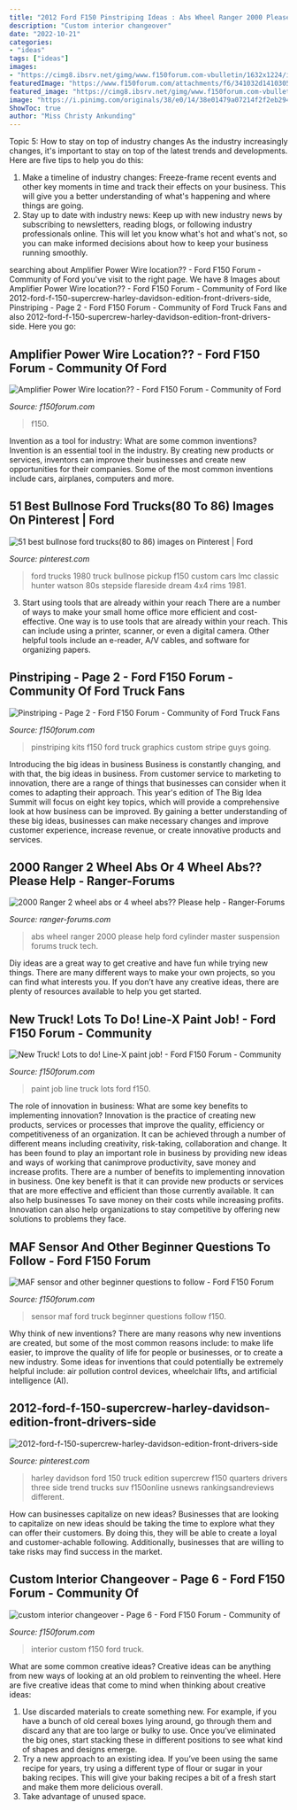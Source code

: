 ```yaml
---
title: "2012 Ford F150 Pinstriping Ideas : Abs Wheel Ranger 2000 Please Help Ford Cylinder Master Suspension Forums Truck Tech"
description: "Custom interior changeover"
date: "2022-10-21"
categories:
- "ideas"
tags: ["ideas"]
images:
- "https://cimg8.ibsrv.net/gimg/www.f150forum.com-vbulletin/1632x1224/img_3747_906ee3dd0d4b67f2d4787eab49cc888ecd1bfff6.jpg"
featuredImage: "https://www.f150forum.com/attachments/f6/341032d1410305581-new-truck-lots-do-line-x-paint-job-001.jpg"
featured_image: "https://cimg8.ibsrv.net/gimg/www.f150forum.com-vbulletin/1632x1224/img_3747_906ee3dd0d4b67f2d4787eab49cc888ecd1bfff6.jpg"
image: "https://i.pinimg.com/originals/38/e0/14/38e01479a07214f2f2eb29416081c279.jpg"
ShowToc: true
author: "Miss Christy Ankunding"
---
```



Topic 5: How to stay on top of industry changes
As the industry increasingly changes, it's important to stay on top of the latest trends and developments. Here are five tips to help you do this:
1. Make a timeline of industry changes: Freeze-frame recent events and other key moments in time and track their effects on your business. This will give you a better understanding of what's happening and where things are going.
2. Stay up to date with industry news: Keep up with new industry news by subscribing to newsletters, reading blogs, or following industry professionals online. This will let you know what's hot and what's not, so you can make informed decisions about how to keep your business running smoothly.

	

		
searching about Amplifier Power Wire location?? - Ford F150 Forum - Community of Ford you've visit to the right page. We have 8 Images about Amplifier Power Wire location?? - Ford F150 Forum - Community of Ford like 2012-ford-f-150-supercrew-harley-davidson-edition-front-drivers-side, Pinstriping - Page 2 - Ford F150 Forum - Community of Ford Truck Fans and also 2012-ford-f-150-supercrew-harley-davidson-edition-front-drivers-side. Here you go:
		
    
## Amplifier Power Wire Location?? - Ford F150 Forum - Community Of Ford

<img loading=lazy src="https://www.f150forum.com/attachments/f4/154999d1350687562-amplifier-power-wire-location-image-1648070690.jpg" onerror="this.onerror=null;this.src='https://tse3.mm.bing.net/th?id=OIP.QrdTUkcqgci5NOe5cRZovQHaJ3&amp;pid=15.1';" alt="Amplifier Power Wire location?? - Ford F150 Forum - Community of Ford">

_Source: f150forum.com_

>f150. 

	

Invention as a tool for industry: What are some common inventions?
Invention is an essential tool in the industry. By creating new products or services, inventors can improve their businesses and create new opportunities for their companies. Some of the most common inventions include cars, airplanes, computers and more.

    
## 51 Best Bullnose Ford Trucks(80 To 86) Images On Pinterest | Ford

<img loading=lazy src="https://i.pinimg.com/736x/03/d8/b7/03d8b72419c17143e9de0693db55c3ac--dream-cars-ford-trucks.jpg" onerror="this.onerror=null;this.src='https://tse4.mm.bing.net/th?id=OIP.0Wi710MtdH57Hq7D6O66iAHaJ3&amp;pid=15.1';" alt="51 best bullnose ford trucks(80 to 86) images on Pinterest | Ford">

_Source: pinterest.com_

>ford trucks 1980 truck bullnose pickup f150 custom cars lmc classic hunter watson 80s stepside flareside dream 4x4 rims 1981. 

	

3) Start using tools that are already within your reach
There are a number of ways to make your small home office more efficient and cost-effective. One way is to use tools that are already within your reach. This can include using a printer, scanner, or even a digital camera. Other helpful tools include an e-reader, A/V cables, and software for organizing papers.

    
## Pinstriping - Page 2 - Ford F150 Forum - Community Of Ford Truck Fans

<img loading=lazy src="https://www.f150forum.com/attachments/f118/494634d1501272726-pinstriping-013_zpslcbunhhf.jpg" onerror="this.onerror=null;this.src='https://tse3.mm.bing.net/th?id=OIP.9o22P3SABBABq73rTX0_pwHaFj&amp;pid=15.1';" alt="Pinstriping - Page 2 - Ford F150 Forum - Community of Ford Truck Fans">

_Source: f150forum.com_

>pinstriping kits f150 ford truck graphics custom stripe guys going. 

	

Introducing the big ideas in business
Business is constantly changing, and with that, the big ideas in business. From customer service to marketing to innovation, there are a range of things that businesses can consider when it comes to adapting their approach. 
This year's edition of The Big Idea Summit will focus on eight key topics, which will provide a comprehensive look at how business can be improved. By gaining a better understanding of these big ideas, businesses can make necessary changes and improve customer experience, increase revenue, or create innovative products and services.

    
## 2000 Ranger 2 Wheel Abs Or 4 Wheel Abs?? Please Help - Ranger-Forums

<img loading=lazy src="https://www.ranger-forums.com/attachments/suspension-tech-36/35576-2000-ranger-2-wheel-abs-4-wheel-abs-please-help-img00115-20110226-1819.jpg?dateline=1330041880" onerror="this.onerror=null;this.src='https://tse1.mm.bing.net/th?id=OIP.5mQZTXPTbt4wTxlJOC1U_wHaFj&amp;pid=15.1';" alt="2000 Ranger 2 wheel abs or 4 wheel abs?? Please help - Ranger-Forums">

_Source: ranger-forums.com_

>abs wheel ranger 2000 please help ford cylinder master suspension forums truck tech. 

	

Diy ideas are a great way to get creative and have fun while trying new things. There are many different ways to make your own projects, so you can find what interests you. If you don’t have any creative ideas, there are plenty of resources available to help you get started.

    
## New Truck! Lots To Do! Line-X Paint Job! - Ford F150 Forum - Community

<img loading=lazy src="https://www.f150forum.com/attachments/f6/341032d1410305581-new-truck-lots-do-line-x-paint-job-001.jpg" onerror="this.onerror=null;this.src='https://tse4.mm.bing.net/th?id=OIP.w8xz_hCrgfwp7_S4bvESYAHaFj&amp;pid=15.1';" alt="New Truck! Lots to do! Line-X paint job! - Ford F150 Forum - Community">

_Source: f150forum.com_

>paint job line truck lots ford f150. 

	

The role of innovation in business: What are some key benefits to implementing innovation?
Innovation is the practice of creating new products, services or processes that improve the quality, efficiency or competitiveness of an organization. It can be achieved through a number of different means including creativity, risk-taking, collaboration and change. It has been found to play an important role in business by providing new ideas and ways of working that canimprove productivity, save money and increase profits.
There are a number of benefits to implementing innovation in business. One key benefit is that it can provide new products or services that are more effective and efficient than those currently available. It can also help businesses To save money on their costs while increasing profits. Innovation can also help organizations to stay competitive by offering new solutions to problems they face.

    
## MAF Sensor And Other Beginner Questions To Follow - Ford F150 Forum

<img loading=lazy src="https://cimg1.ibsrv.net/gimg/www.f150forum.com-vbulletin/2000x1124/img_5671_448806ecd675a4fb840b88448a4fe2dba6ebbaf6.jpg" onerror="this.onerror=null;this.src='https://tse4.mm.bing.net/th?id=OIP.rvSMbo-RCYwOqG8JhV7a5wHaEK&amp;pid=15.1';" alt="MAF sensor and other beginner questions to follow - Ford F150 Forum">

_Source: f150forum.com_

>sensor maf ford truck beginner questions follow f150. 

	

Why think of new inventions?
There are many reasons why new inventions are created, but some of the most common reasons include: to make life easier, to improve the quality of life for people or businesses, or to create a new industry. Some ideas for inventions that could potentially be extremely helpful include: air pollution control devices, wheelchair lifts, and artificial intelligence (AI).

    
## 2012-ford-f-150-supercrew-harley-davidson-edition-front-drivers-side

<img loading=lazy src="https://i.pinimg.com/originals/38/e0/14/38e01479a07214f2f2eb29416081c279.jpg" onerror="this.onerror=null;this.src='https://tse4.mm.bing.net/th?id=OIP.VLXxQ3u53EOYWMml_FFf0wHaEo&amp;pid=15.1';" alt="2012-ford-f-150-supercrew-harley-davidson-edition-front-drivers-side">

_Source: pinterest.com_

>harley davidson ford 150 truck edition supercrew f150 quarters drivers three side trend trucks suv f150online usnews rankingsandreviews different. 

	

How can businesses capitalize on new ideas?
Businesses that are looking to capitalize on new ideas should be taking the time to explore what they can offer their customers. By doing this, they will be able to create a loyal and customer-achable following. Additionally, businesses that are willing to take risks may find success in the market.

    
## Custom Interior Changeover - Page 6 - Ford F150 Forum - Community Of

<img loading=lazy src="https://cimg8.ibsrv.net/gimg/www.f150forum.com-vbulletin/1632x1224/img_3747_906ee3dd0d4b67f2d4787eab49cc888ecd1bfff6.jpg" onerror="this.onerror=null;this.src='https://tse4.mm.bing.net/th?id=OIP.2OUokhrXDDD2tmLZLaHGngHaFj&amp;pid=15.1';" alt="custom interior changeover - Page 6 - Ford F150 Forum - Community of">

_Source: f150forum.com_

>interior custom f150 ford truck. 

	

What are some common creative ideas?
Creative ideas can be anything from new ways of looking at an old problem to reinventing the wheel. Here are five creative ideas that come to mind when thinking about creative ideas: 
1. Use discarded materials to create something new. For example, if you have a bunch of old cereal boxes lying around, go through them and discard any that are too large or bulky to use. Once you’ve eliminated the big ones, start stacking these in different positions to see what kind of shapes and designs emerge.
2. Try a new approach to an existing idea. If you’ve been using the same recipe for years, try using a different type of flour or sugar in your baking recipes. This will give your baking recipes a bit of a fresh start and make them more delicious overall.
3. Take advantage of unused space.

